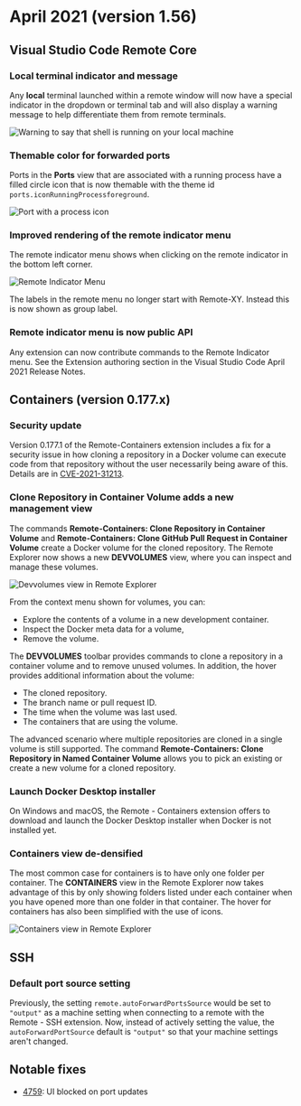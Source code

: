# April 2021 (version 1.56)

## Visual Studio Code Remote Core

### Local terminal indicator and message

Any **local** terminal launched within a remote window will now have a special indicator in the dropdown or terminal tab and will also display a warning message to help differentiate them from remote terminals.

![Warning to say that shell is running on your local machine](images/1_56/local_terminals.png)

### Themable color for forwarded ports

Ports in the **Ports** view that are associated with a running process have a filled circle icon that is now themable with the theme id `ports.iconRunningProcessforeground`.

![Port with a process icon](images/1_56/ports-view-running-icon.png)

### Improved rendering of the remote indicator menu

The remote indicator menu shows when clicking on the remote indicator in the bottom left corner.

![Remote Indicator Menu](images/1_56/remote-indicator-menu.png)

The labels in the remote menu no longer start with Remote-XY. Instead this is now shown as group label.

### Remote indicator menu is now public API

Any extension can now contribute commands to the Remote Indicator menu. See the Extension authoring section in the Visual Studio Code April 2021 Release Notes.

## Containers (version 0.177.x)

### Security update

Version 0.177.1 of the Remote-Containers extension includes a fix for a security issue in how cloning a repository in a Docker volume can execute code from that repository without the user necessarily being aware of this. Details are in [CVE-2021-31213](https://msrc.microsoft.com/update-guide/vulnerability/CVE-2021-31213).

### Clone Repository in Container Volume adds a new management view

The commands **Remote-Containers: Clone Repository in Container Volume** and **Remote-Containers: Clone GitHub Pull Request in Container Volume** create a Docker volume for the cloned repository. The Remote Explorer now shows a new **DEVVOLUMES** view, where you can inspect and manage these volumes.

![Devvolumes view in Remote Explorer](images/1_56/devvolumes-view.png)

From the context menu shown for volumes, you can:

* Explore the contents of a volume in a new development container.
* Inspect the Docker meta data for a volume,
* Remove the volume.

The **DEVVOLUMES** toolbar provides commands to clone a repository in a container volume and to remove unused volumes. In addition, the hover provides additional information about the volume:

* The cloned repository.
* The branch name or pull request ID.
* The time when the volume was last used.
* The containers that are using the volume.

The advanced scenario where multiple repositories are cloned in a single volume is still supported. The command **Remote-Containers: Clone Repository in Named Container Volume** allows you to pick an existing or create a new volume for a cloned repository.

### Launch Docker Desktop installer

On Windows and macOS, the Remote - Containers extension offers to download and launch the Docker Desktop installer when Docker is not installed yet.

### Containers view de-densified

The most common case for containers is to have only one folder per container. The **CONTAINERS** view in the Remote Explorer now takes advantage of this by only showing folders listed under each container when you have opened more than one folder in that container. The hover for containers has also been simplified with the use of icons.

![Containers view in Remote Explorer](images/1_56/containers-view.png)

## SSH

### Default port source setting

Previously, the setting `remote.autoForwardPortsSource` would be set to `"output"` as a machine setting when connecting to a remote with the Remote - SSH extension. Now, instead of actively setting the value, the `autoForwardPortSource` default is `"output"` so that your machine settings aren't changed.

## Notable fixes

* [4759](https://github.com/microsoft/vscode-remote-release/issues/4759): UI blocked on port updates
